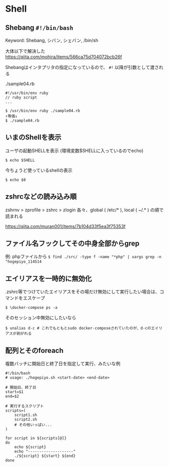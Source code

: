 # Shell

## Shebang `#!/bin/bash`

Keyword: Shebang, シバン, シェバン, /bin/sh

大体以下で解決した  
https://qiita.com/mohira/items/566ca75d704072bcb26f

Shebangはインタプリタの指定になっているので、 `#!` 以降が引数として渡される

./sample04.rb

```
#!/usr/bin/env ruby
// ruby script
...
```

```
$ /usr/bin/env ruby ./sample04.rb
↑等価↓
$ ./sample04.rb
```

## いまのShellを表示

ユーザの起動SHELLを表示 (環境変数$SHELLに入っているのでecho)

```
$ echo $SHELL
```

今ちょうど使っているshellの表示

```
$ echo $0
```

## zshrcなどの読み込み順

zshrnv > zprofile > zshrc > zlogin
各々、global ( /etc/* ), local ( ~/.* ) の順で読まれる

https://qiita.com/muran001/items/7b104d33f5ea3f75353f

## ファイル名フックしてその中身全部からgrep

例: phpファイルから
`$ find ./src/ -type f -name "*php" | xargs grep -n "hogepiyo_114514`

## エイリアスを一時的に無効化

.zshrc等でつけていたエイリアスをその場だけ無効にして実行したい場合は、コマンドをエスケープ

```
$ \docker-compose ps -a
```

そのセッション中無効にしたいなら

```
$ unalias d-c # これでもともとsudo docker-composeされていたのが、d-cのエイリアスが剥がれる
```

## 配列とそのforeach

複数バッチに開始日と終了日を指定して実行、みたいな例

```
#!/bin/bash
# usage: ./hogepiyo.sh <start-date> <end-date>

# 開始日、終了日
start=$1
end=$2

# 実行するスクリプト
scripts=(
    script1.sh
    script2.sh
    # その他いっぱい...
)

for script in ${scripts[@]}
do
    echo ${script}
    echo "--------------------" 
    ./${script} ${start} ${end}
done
```

